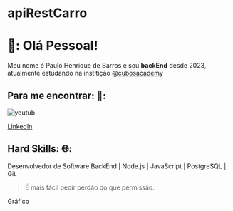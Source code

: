 # apiRestCarro

# 🚀: Olá Pessoal!

Meu nome é Paulo Henrique de Barros e sou **backEnd** desde 2023, atualmente estudando na institição [@cubosacademy](http://cubos.academy/)

## Para me encontrar: 🚨:

![youtub](https://img.shields.io/youtube-ff0000?style=for-the-badge&logo=youtub&logColor=white)

[LinkedIn](https://www.linkedin.com/in/paulo-barros-3bb732270/DF0174) 

## Hard Skills:     🌐:
Desenvolvedor de Software BackEnd | Node.js | JavaScript | PostgreSQL  | Git

> É mais fácil pedir perdão do que permissão.

Gráfico 
